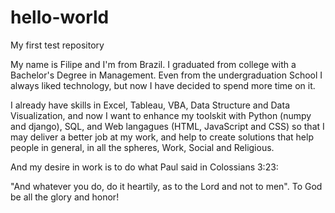 # hello-world
My first test repository

My name is Filipe and I'm from Brazil. I graduated from college with a Bachelor's Degree in Management. Even from the undergraduation School I always liked technology, but now I have decided to spend more time on it.

I already have skills in Excel, Tableau, VBA, Data Structure and Data Visualization, and now I want to enhance my toolskit with Python (numpy and django), SQL, and Web langagues (HTML, JavaScript and CSS) so that I may deliver a better job at my work, and help to create solutions that help people in general, in all the spheres, Work, Social and Religious.

And my desire in work is to do what Paul said in Colossians 3:23:

"And whatever you do, do it heartily, as to the Lord and not to men". To God be all the glory and honor!
